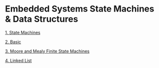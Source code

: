 # Embedded Systems State Machines & Data Structures

[1. State Machines](state_machines/README.md)

[2. Basic](basic/README.md)

[3. Moore and Mealy Finite State Machines](fsm/README.md)

[4. Linked List](linked/README.md)
